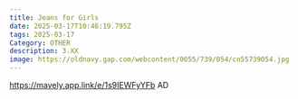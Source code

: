 ```yaml
---
title: Jeans for Girls
date: 2025-03-17T10:46:19.795Z
tags: 2025-03-17
Category: OTHER
description: 3.XX
image: https://oldnavy.gap.com/webcontent/0055/739/054/cn55739054.jpg
---
```

https://mavely.app.link/e/1s9IEWFyYFb   AD